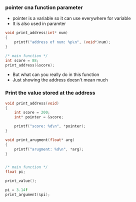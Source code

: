### pointer cna function parameter
- pointer is a variable so it can use everywhere for variable
- It is also used in paramter

```c
void print_address(int* num)
{
    printf("address of num: %p\n", (void*)num);
}

/* main function */
int score = 88;
print_address(&score);
```
- But what can you really do in this function
- Just showing the address doesn't mean much


### Print the value stored at the address
```c
void print_address(void)
{
    int score = 200;
    int* pointer = &score;

    printf("score: %d\n", *pointer);
}

void print_arugment(float* arg)
{
    printf("arugment: %d\n", *arg);
}


/* main function */
float pi;

print_value();

pi = 3.14f
print_argument(&pi);
```